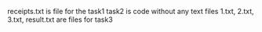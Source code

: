 receipts.txt  is file for the task1
task2 is code without any text files
1.txt, 2.txt, 3.txt, result.txt are files for task3 
